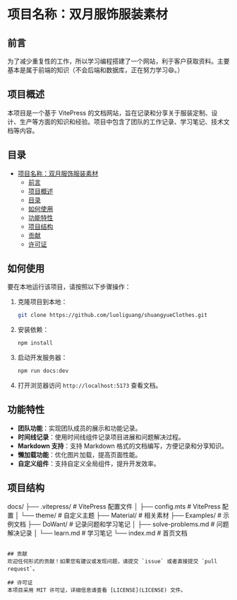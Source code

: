 # 项目名称：双月服饰服装素材

## 前言
为了减少重复性的工作，所以学习编程搭建了一个网站，利于客户获取资料。主要基本是属于前端的知识（不会后端和数据库，正在努力学习😄。）

## 项目概述
本项目是一个基于 VitePress 的文档网站，旨在记录和分享关于服装定制、设计、生产等方面的知识和经验。项目中包含了团队的工作记录、学习笔记、技术文档等内容。

## 目录
- [项目名称：双月服饰服装素材](#项目名称双月服饰服装素材)
  - [前言](#前言)
  - [项目概述](#项目概述)
  - [目录](#目录)
  - [如何使用](#如何使用)
  - [功能特性](#功能特性)
  - [项目结构](#项目结构)
  - [贡献](#贡献)
  - [许可证](#许可证)

## 如何使用
要在本地运行该项目，请按照以下步骤操作：

1. 克隆项目到本地：
   ```bash
   git clone https://github.com/luoliguang/shuangyueClothes.git
   ```

2. 安装依赖：
   ```bash
   npm install
   ```

3. 启动开发服务器：
   ```bash
   npm run docs:dev
   ```

4. 打开浏览器访问 `http://localhost:5173` 查看文档。

## 功能特性
- **团队功能**：实现团队成员的展示和功能记录。
- **时间线记录**：使用时间线组件记录项目进展和问题解决过程。
- **Markdown 支持**：支持 Markdown 格式的文档编写，方便记录和分享知识。
- **懒加载功能**：优化图片加载，提高页面性能。
- **自定义组件**：支持自定义全局组件，提升开发效率。

## 项目结构
docs/
├── .vitepress/ # VitePress 配置文件
│ ├── config.mts # VitePress 配置
│ └── theme/ # 自定义主题
├── Material/ # 相关素材
├── Examples/ # 示例文档
├── DoWant/ # 记录问题和学习笔记
│ ├── solve-problems.md # 问题解决记录
│ └── learn.md # 学习笔记
└── index.md # 首页文档
```

## 贡献
欢迎任何形式的贡献！如果您有建议或发现问题，请提交 `issue` 或者直接提交 `pull request`。

## 许可证
本项目采用 MIT 许可证，详细信息请查看 [LICENSE](LICENSE) 文件。